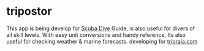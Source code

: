 # tripostor  
This app is being develop for <a href="https://tripraja.com"> Scuba Dive </a> Guide, is also useful for divers of all skill levels. With easy unit conversions and handy reference, Its also useful for checking weather & marine forecasts. developing for <a href="https://tripraja.com"> tripraja.com </a>

 
